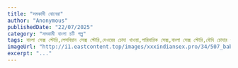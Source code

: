 ```yaml
---
title: "সমকামী বোনেরা"
author: "Anonymous"
publishedDate: "22/07/2025"
category: "সমকামী বাংলা চটি গল্প"
tags: বাংলা সেক্স স্টোরি,লেসবিয়ান সেক্স স্টোরি,দেওরের চোদা খাওয়া,পারিবারিক সেক্স,বাংলা সেক্স স্টোরি,বৌদি চোদার গল্প,অর্গি সেক্স,কচি গুদ মারার গল্প,টিনেজার সেক্স,তরুণ বয়স্ক,পারিবারিক সেক্স,বাংলা সেক্স স্টোরি,পারিবারিক সেক্স,বাংলা সেক্স স্টোরি,শালী জামাইবাবুর চোদন কাহিনী,থ্রীসাম চুদাচুদির গল্প,পারিবারিক সেক্স,বাংলা চটি গল্প,মা ও ছেলের চোদন কাহিনী,গুদ মারা,তরুণ বয়স্ক,পারিবারিক সেক্স,বাবা মেয়ের অবৈধ সম্পর্ক,বাংলা চটি গল্প,মামা ভাগ্নির চোদন কাহিনী,গুদ মারা,তরুণ বয়স্ক,পারিবারিক সেক্স,বাবা মেয়ের অবৈধ সম্পর্ক,বাংলা চটি গল্প,মামা ভাগ্নির চোদন কাহিনী,থ্রীসাম চুদাচুদির গল্প,পারিবারিক সেক্স,শালী জামাইবাবুর চোদন কাহিনী,থ্রীসাম চুদাচুদির গল্প,পারিবারিক সেক্স,বাংলা চটি গল্প,মা মেয়ের গল্প,দিদি ভাই সেক্স,পারিবারিক সেক্স,বেঙ্গলি পর্ন স্টোরি,গুদ মারা,থ্রীসাম চুদাচুদির গল্প,পারিবারিক সেক্স,বেঙ্গলি সেক্স চটি,শালী জামাইবাবুর চোদন কাহিনী,পারিবারিক সেক্স,বাংলা চটি গল্প,ভাই বোনের চোদন কাহিনী,মা ও ছেলের চোদন কাহিনী,কচি গুদ মারার গল্প,কচি মাই,টিনেজার সেক্স,পারিবারিক সেক্স,বেঙ্গলি সেক্স চটি,ভাই বোনের চোদন কাহিনী,পারিবারিক সেক্স,বাংলা চটি গল্প,ভাই বোনের চোদন কাহিনী,মা ও ছেলের চোদন কাহিনী,তরুণ বয়স্ক,পারিবারিক সেক্স,বাংলা সেক্স স্টোরি,মা ও ছেলের চোদন কাহিনী
imageUrl: "http://i1.eastcontent.top/images/xxxindiansex.pro/34/507_babe_gets_ass.jpg"
excerpt: "..."
---
```



